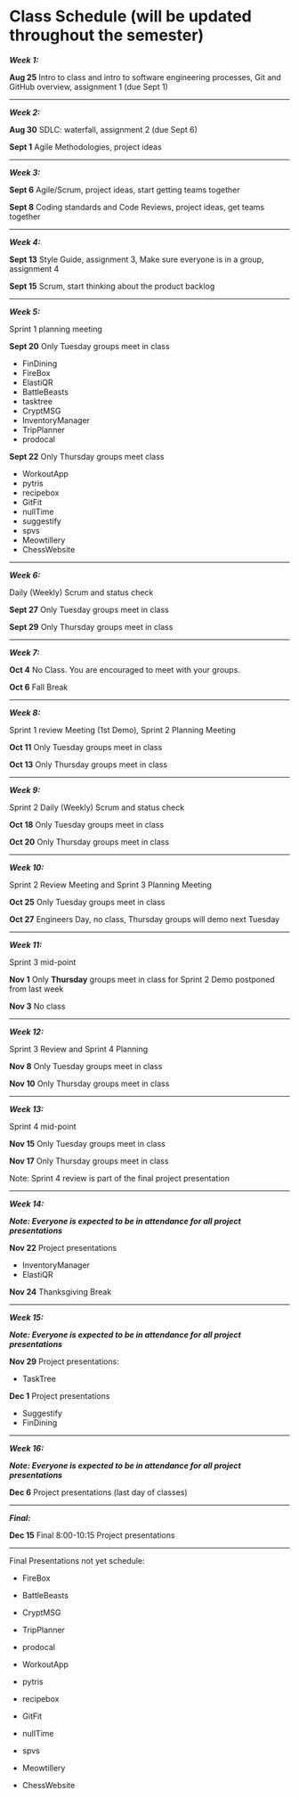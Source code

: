
# Class Schedule (will be updated throughout the semester)

***Week 1:***

**Aug 25** Intro to class and intro to software engineering processes, Git and GitHub overview, assignment 1 (due Sept 1)

---
***Week 2:***

**Aug 30** SDLC: waterfall, assignment 2 (due Sept 6)

**Sept 1** Agile Methodologies, project ideas

---
***Week 3:***

**Sept 6** Agile/Scrum, project ideas, start getting teams together

**Sept 8** Coding standards and Code Reviews, project ideas, get teams together

---
***Week 4:***

**Sept 13** Style Guide, assignment 3, Make sure everyone is in a group, assignment 4 

**Sept 15** Scrum, start thinking about the product backlog

---
***Week 5:*** 

Sprint 1 planning meeting

**Sept 20** Only Tuesday groups meet in class

- FinDining
- FireBox
- ElastiQR
- BattleBeasts
- tasktree
- CryptMSG
- InventoryManager
- TripPlanner
- prodocal

**Sept 22** Only Thursday groups meet class

- WorkoutApp
- pytris
- recipebox
- GitFit
- nullTime
- suggestify
- spvs
- Meowtillery
- ChessWebsite

---
***Week 6:***

Daily (Weekly) Scrum and status check

**Sept 27** Only Tuesday groups meet in class

**Sept 29** Only Thursday groups meet in class

---
***Week 7:***

**Oct 4** No Class. You are encouraged to meet with your groups.

**Oct 6** Fall Break

---
***Week 8:***

Sprint 1 review Meeting (1st Demo), Sprint 2 Planning Meeting

**Oct 11** Only Tuesday groups meet in class

**Oct 13** Only Thursday groups meet in class

---
***Week 9:***

Sprint 2 Daily (Weekly) Scrum and status check

**Oct 18** Only Tuesday groups meet in class

**Oct 20** Only Thursday groups meet in class

---
***Week 10:***

Sprint 2 Review Meeting and Sprint 3 Planning Meeting

**Oct 25** Only Tuesday groups meet in class

**Oct 27** Engineers Day, no class, Thursday groups will demo next Tuesday

---
***Week 11:***

Sprint 3 mid-point

**Nov 1** Only **Thursday** groups meet in class for Sprint 2 Demo postponed from last week

**Nov 3** No class

---
***Week 12:***

Sprint 3 Review and Sprint 4 Planning

**Nov 8** Only Tuesday groups meet in class

**Nov 10** Only Thursday groups meet in class

---
***Week 13:***

Sprint 4 mid-point 

**Nov 15**  Only Tuesday groups meet in class

**Nov 17** Only Thursday groups meet in class

Note: Sprint 4 review is part of the final project presentation

---
***Week 14:***

***Note: Everyone is expected to be in attendance for all project presentations***


**Nov 22** Project presentations
- InventoryManager
- ElastiQR

**Nov 24** Thanksgiving Break

---
***Week 15:***

***Note: Everyone is expected to be in attendance for all project presentations***

**Nov 29** Project presentations:
- TaskTree


**Dec 1** Project presentations
- Suggestify
- FinDining

---
***Week 16:***

***Note: Everyone is expected to be in attendance for all project presentations***

**Dec 6** Project presentations (last day of classes)

---
***Final:***

**Dec 15** Final 8:00-10:15 Project presentations

---
Final Presentations not yet schedule:

- FireBox

- BattleBeasts

- CryptMSG
- TripPlanner
- prodocal
- WorkoutApp
- pytris
- recipebox
- GitFit
- nullTime

- spvs
- Meowtillery
- ChessWebsite



